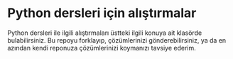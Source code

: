 # Python dersleri için alıştırmalar

Python dersleri ile ilgili alıştırmaları üstteki ilgili konuya ait klasörde bulabilirsiniz. 
Bu repoyu forklayıp, çözümlerinizi gönderebilirsiniz, ya da en azından kendi reponuza çözümlerinizi koymanızı tavsiye ederim.
